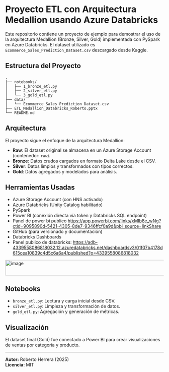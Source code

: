 
# Proyecto ETL con Arquitectura Medallion usando Azure Databricks

Este repositorio contiene un proyecto de ejemplo para demostrar el uso de la arquitectura Medallion (Bronze, Silver, Gold)
implementada con PySpark en Azure Databricks. El dataset utilizado es `Ecommerce_Sales_Prediction_Dataset.csv` descargado desde Kaggle.

## Estructura del Proyecto

```
.
├── notebooks/
│   ├── 1_bronze_etl.py
│   ├── 2_silver_etl.py
│   └── 3_gold_etl.py
├── data/
│   └── Ecommerce_Sales_Prediction_Dataset.csv
├── ETL_Medallion_Databricks_Roberto.pptx
└── README.md
```

## Arquitectura

El proyecto sigue el enfoque de la arquitectura Medallion:

- **Raw**: El dataset original se almacena en un Azure Storage Account (contenedor: `raw`).
- **Bronze**: Datos crudos cargados en formato Delta Lake desde el CSV.
- **Silver**: Datos limpios y transformados con tipos correctos.
- **Gold**: Datos agregados y modelados para análisis.

## Herramientas Usadas

- Azure Storage Account (con HNS activado)
- Azure Databricks (Unity Catalog habilitado)
- PySpark
- Power BI (conexión directa vía token y Databricks SQL endpoint)
- Panel de power bi publico https://app.powerbi.com/links/xMIb8e_wNg?ctid=9095890d-5421-4305-8de7-9346ffcf0a9d&pbi_source=linkShare
- GitHub (para versionado y documentación)
- Databricks Dashboards
- Panel publico de databricks: https://adb-4339558086818032.12.azuredatabricks.net/dashboardsv3/01f07b4178d615cea10839c4d5c6a6a4/published?o=4339558086818032
  
<img width="1382" height="49" alt="image" src="https://upload.wikimedia.org/wikipedia/commons/6/63/Databricks_Logo.png)" />


## Notebooks

- `bronze_etl.py`: Lectura y carga inicial desde CSV.
- `silver_etl.py`: Limpieza y transformación de datos.
- `gold_etl.py`: Agregación y generación de métricas.

## Visualización

El dataset final (Gold) fue conectado a Power BI para crear visualizaciones de ventas por categoría y producto.

---

**Autor:** Roberto Herrera (2025)  
**Licencia:** MIT

